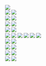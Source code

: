 ![](https://raw.githubusercontent.com/sjs2109/Icons/master/notion_icon_FC_minhee/ic_01_idea.png)			
![](https://raw.githubusercontent.com/sjs2109/Icons/master/notion_icon_FC_minhee/ic_03_03_dialogue.png)
![](https://raw.githubusercontent.com/sjs2109/Icons/master/notion_icon_FC_minhee/ic_02_01_graffiti.png)		
![](https://raw.githubusercontent.com/sjs2109/Icons/master/notion_icon_FC_minhee/ic_03_story.png)
![](https://raw.githubusercontent.com/sjs2109/Icons/master/notion_icon_FC_minhee/ic_02_02_croquis.png)		
![](https://raw.githubusercontent.com/sjs2109/Icons/master/notion_icon_FC_minhee/ic_04_sb.png)
![](https://raw.githubusercontent.com/sjs2109/Icons/master/notion_icon_FC_minhee/ic_02_03_copy.png)		
![](https://raw.githubusercontent.com/sjs2109/Icons/master/notion_icon_FC_minhee/ic_05_01_rough.png)
![](https://raw.githubusercontent.com/sjs2109/Icons/master/notion_icon_FC_minhee/ic_02_04_illust.png)		
![](https://raw.githubusercontent.com/sjs2109/Icons/master/notion_icon_FC_minhee/ic_05_02_lineal.png)
![](https://raw.githubusercontent.com/sjs2109/Icons/master/notion_icon_FC_minhee/ic_02_04_illust_BandW.png)	
![](https://raw.githubusercontent.com/sjs2109/Icons/master/notion_icon_FC_minhee/ic_05_03_coloring.png)
![](https://raw.githubusercontent.com/sjs2109/Icons/master/notion_icon_FC_minhee/ic_02_04_illust_color.png)	
![](https://raw.githubusercontent.com/sjs2109/Icons/master/notion_icon_FC_minhee/ic_05_04_completion.png)
![](https://raw.githubusercontent.com/sjs2109/Icons/master/notion_icon_FC_minhee/ic_02_05_bg.png)			
![](https://raw.githubusercontent.com/sjs2109/Icons/master/notion_icon_FC_minhee/ic_05_skech.png)
![](https://raw.githubusercontent.com/sjs2109/Icons/master/notion_icon_FC_minhee/ic_02_06_sketchup.png)		
![](https://raw.githubusercontent.com/sjs2109/Icons/master/notion_icon_FC_minhee/ic_06_01_spare.png)
![](https://raw.githubusercontent.com/sjs2109/Icons/master/notion_icon_FC_minhee/ic_02_study.png)			
![](https://raw.githubusercontent.com/sjs2109/Icons/master/notion_icon_FC_minhee/ic_06_Emergency.png)
![](https://raw.githubusercontent.com/sjs2109/Icons/master/notion_icon_FC_minhee/ic_03_01_record.png)		
![](https://raw.githubusercontent.com/sjs2109/Icons/master/notion_icon_FC_minhee/ic_07_welldone.png)
![](https://raw.githubusercontent.com/sjs2109/Icons/master/notion_icon_FC_minhee/ic_03_02_history.png)
